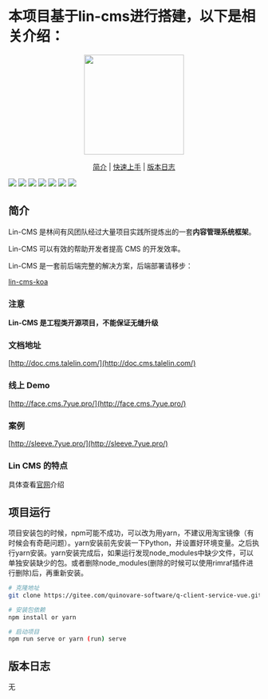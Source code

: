 # 本项目基于lin-cms进行搭建，以下是相关介绍：

<p align="center">
  <a href="http://doc.cms.7yue.pro/">
    <img width="200" src="https://consumerminiaclprd01.blob.core.chinacloudapi.cn/miniappbackground/sfgmember/lin/left-logo.png">
  </a>
</p>

<p align="center">
  <a href="#简介">简介</a>&nbsp;|&nbsp;<a href="#快速上手">快速上手</a>&nbsp;|&nbsp;<a href="#版本日志">版本日志</a>
</p>

![](https://img.shields.io/badge/版本-0.3.5-3963bc.svg)
![](https://img.shields.io/badge/node-8.11.0+-3963bc.svg)
![](https://img.shields.io/badge/脚手架-vuecli3-3963bc.svg)
![](https://img.shields.io/badge/license-MIT-3963bc.svg)
![](https://img.shields.io/badge/developer-@vanoneang-3963bc.svg)
![](https://img.shields.io/badge/developer-@GongJS-3963bc.svg)
![](https://img.shields.io/badge/developer-@quanquan-3963bc.svg)

## 简介

Lin-CMS 是林间有风团队经过大量项目实践所提炼出的一套**内容管理系统框架**。

Lin-CMS 可以有效的帮助开发者提高 CMS 的开发效率。

Lin-CMS 是一套前后端完整的解决方案，后端部署请移步：

[lin-cms-koa](https://github.com/TaleLin/lin-cms-koa)


### 注意

**Lin-CMS 是工程类开源项目，不能保证无缝升级**

### 文档地址

[http://doc.cms.talelin.com/](http://doc.cms.talelin.com/)

### 线上 Demo

[http://face.cms.7yue.pro/](http://face.cms.7yue.pro/)

### 案例

[http://sleeve.7yue.pro/](http://sleeve.7yue.pro/)


### Lin CMS 的特点

具体查看[官网](https://doc.cms.talelin.com/)介绍


## 项目运行

   项目安装包的时候，npm可能不成功，可以改为用yarn，不建议用淘宝镜像（有时候会有奇葩问题）。yarn安装前先安装一下Python，并设置好环境变量。之后执行yarn安装。yarn安装完成后，如果运行发现node_modules中缺少文件，可以单独安装缺少的包。或者删除node_modules(删除的时候可以使用rimraf插件进行删除)后，再重新安装。

```sh
# 克隆地址
git clone https://gitee.com/quinovare-software/q-client-service-vue.git

# 安装包依赖
npm install or yarn

# 启动项目
npm run serve or yarn (run) serve
```


## 版本日志

无

